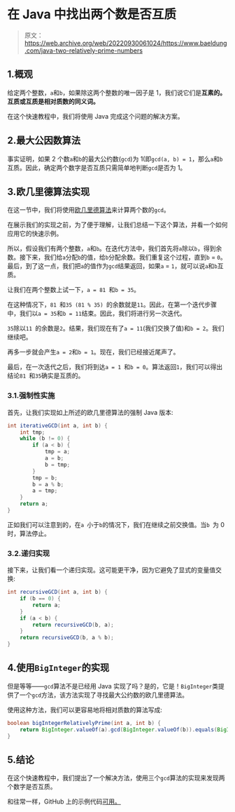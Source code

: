 # 在 Java 中找出两个数是否互质

> 原文：<https://web.archive.org/web/20220930061024/https://www.baeldung.com/java-two-relatively-prime-numbers>

## 1.概观

给定两个整数，`a`和`b`，如果除这两个整数的唯一因子是 1，我们说它们是**互素的。互质或互质是相对质数的同义词。**

在这个快速教程中，我们将使用 Java 完成这个问题的解决方案。

## 2.最大公因数算法

事实证明，如果 2 个数`a`和`b`的最大公约数(`gcd`)为 1(即`gcd(a, b) = 1`，那么`a`和`b`互质。因此，确定两个数字是否互质只需简单地判断`gcd`是否为 1。

## 3.欧几里德算法实现

在这一节中，我们将使用[欧几里德算法](https://web.archive.org/web/20220926201423/https://en.wikipedia.org/wiki/Euclidean_algorithm)来计算两个数的`gcd`。

在展示我们的实现之前，为了便于理解，让我们总结一下这个算法，并看一个如何应用它的快速示例。

所以，假设我们有两个整数，`a`和`b`。在迭代方法中，我们首先将`a`除以`b`，得到余数。接下来，我们给`a`分配`b`的值，给`b`分配余数。我们重复这个过程，直到`b` = `0`。最后，到了这一点，我们把`a`的值作为`gcd`结果返回，如果`a` = `1`，就可以说`a`和`b`互质。

让我们在两个整数上试一下，`a = 81 `和`b = 35`。

在这种情况下，`81 `和`35 (81 % 35) `的余数就是`11`。因此，在第一个迭代步骤中，我们以`a = 35`和`b = 11`结束。因此，我们将进行另一次迭代。

`35`除以`11 `的余数是`2`。结果，我们现在有了`a = 11`(我们交换了值)和`b = 2`。我们继续吧。

再多一步就会产生`a = 2`和`b = 1`。现在，我们已经接近尾声了。

最后，在一次迭代之后，我们将到达`a = 1 `和`b = 0`。算法返回`1`，我们可以得出结论`81 `和`35`确实是互质的。

### 3.1.强制性实施

首先，让我们实现如上所述的欧几里德算法的强制 Java 版本:

```java
int iterativeGCD(int a, int b) {
    int tmp;
    while (b != 0) {
        if (a < b) {
            tmp = a;
            a = b;
            b = tmp;
        }
        tmp = b;
        b = a % b;
        a = tmp;
    }
    return a;
} 
```

正如我们可以注意到的，在`a `小于`b`的情况下，我们在继续之前交换值。当`b `为 0 时，算法停止。

### 3.2.递归实现

接下来，让我们看一个递归实现。这可能更干净，因为它避免了显式的变量值交换:

```java
int recursiveGCD(int a, int b) {
    if (b == 0) {
        return a;
    }
    if (a < b) {
        return recursiveGCD(b, a);
    }
    return recursiveGCD(b, a % b);
} 
```

## 4.使用`BigInteger`的实现

但是等等——`gcd`算法不是已经用 Java 实现了吗？是的，它是！`BigInteger`类提供了一个`gcd`方法，该方法实现了寻找最大公约数的欧几里德算法。

使用这种方法，我们可以更容易地将相对质数的算法写成:

```java
boolean bigIntegerRelativelyPrime(int a, int b) {
    return BigInteger.valueOf(a).gcd(BigInteger.valueOf(b)).equals(BigInteger.ONE);
} 
```

## 5.结论

在这个快速教程中，我们提出了一个解决方法，使用三个`gcd`算法的实现来发现两个数字是否互质。

和往常一样，GitHub 上的示例代码[可用。](https://web.archive.org/web/20220926201423/https://github.com/eugenp/tutorials/tree/master/algorithms-modules/algorithms-miscellaneous-5)